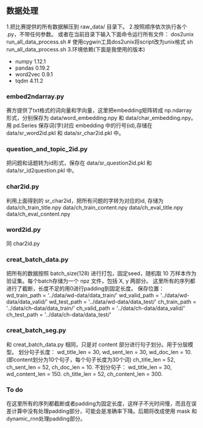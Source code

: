 ## 数据处理

1.把比赛提供的所有数据解压到 raw_data/ 目录下。
2.按照顺序依次执行各个 .py，不带任何参数。
  或者在当前目录下输入下面命令运行所有文件：
  dos2unix run_all_data_process.sh   # 使用cygwin工具dos2unix将script改为unix格式
  sh run_all_data_process.sh
3.环境依赖(下面是我使用的版本)
- numpy		1.12.1
- pandas 	0.19.2
- word2vec	0.9.1
- tqdm		4.11.2


### embed2ndarray.py
赛方提供了txt格式的词向量和字向量，这里把embedding矩阵转成 np.ndarray 形式，分别保存为 data/word_embedding.npy 和 data/char_embedding.npy。
用 pd.Series 保存词(字)对应 embedding 中的行号(id),存储在 data/sr_word2id.pkl 和 data/sr_char2id.pkl 中。

### question_and_topic_2id.py
把问题和话题转为id形式，保存在 data/sr_question2id.pkl 和 data/sr_id2question.pkl 中。

### char2id.py
利用上面得到的 sr_char2id，把所有问题的字转为对应的id, 存储为
data/ch_train_title.npy
data/ch_train_content.npy
data/ch_eval_title.npy
data/ch_eval_content.npy

### word2id.py
同 char2id.py

### creat_batch_data.py
把所有的数据按照 batch_size(128) 进行打包，固定seed，随机取 10 万样本作为验证集。每个batch存储为一个 npz 文件，包括 X, y 两部分。
这里所有的序列都进行了截断，长度不足的用0进行padding到固定长度。
保存位置：
wd_train_path = '../data/wd-data/data_train/'
wd_valid_path = '../data/wd-data/data_valid/'
wd_test_path = '../data/wd-data/data_test/'
ch_train_path = '../data/ch-data/data_train/'
ch_valid_path = '../data/ch-data/data_valid/'
ch_test_path = '../data/ch-data/data_test/'


### creat_batch_seg.py
和 creat_batch_data.py 相同，只是对 content 部分进行句子划分。用于分层模型。
划分句子长度：
wd_title_len = 30, wd_sent_len = 30, wd_doc_len = 10.(即content划分为10个句子，每个句子长度为30个词)
ch_title_len = 52, ch_sent_len = 52, ch_doc_len = 10.
不划分句子：
wd_title_len = 30, wd_content_len = 150.
ch_title_len = 52, ch_content_len = 300.


### To do
在这里所有的序列都截断或者padding为固定长度，这样子不光时间慢，而且在误差计算中没有处理padding部分，可能会是准确率下降。后期将改成使用 mask 和 dynamic_rnn处理padding部分。